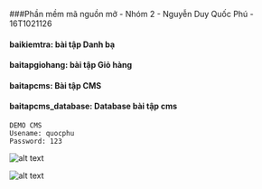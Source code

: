 ###Phần mềm mã nguồn mở - Nhóm 2 - Nguyễn Duy Quốc Phú - 16T1021126
#### baikiemtra: bài tập Danh bạ
#### baitapgiohang: bài tập Giỏ hàng
#### baitapcms: Bài tập CMS
#### baitapcms_database: Database bài tập cms
```
DEMO CMS
Usename: quocphu
Password: 123
```
![alt text](https://github.com/phundq/ma_nguon_mo/blob/master/baitapcms_database/demo_edit.jpg)

![alt text](https://github.com/phundq/ma_nguon_mo/blob/master/baitapcms_database/demo_edit2.jpg)
